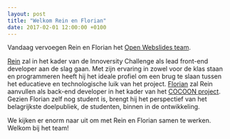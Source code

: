 ```yaml
---
layout: post
title: "Welkom Rein en Florian"
date: 2017-02-01 12:00:00 +0100
---
```

Vandaag vervoegen Rein en Florian het [Open Webslides team](http://openwebslides.ugent.be/en/team). 

[Rein](https://www.linkedin.com/in/rein-van-imschoot-458935ba/) zal in het kader van de Innoversity Challenge als lead front-end developer aan de slag gaan. Met zijn ervaring in zowel voor de klas staan en programmeren heeft hij het ideale profiel om een brug te slaan tussen het educatieve en technologische luik van het project.
[Florian](https://florian.dejonckhee.re/#/) zal Rein aanvullen als back-end developer in het kader van het [COCOON project](http://cocoonproject.ugent.be/). Gezien Florian zelf nog student is, brengt hij het perspectief van het belagrijkste doelpubliek, de studenten, binnen in de ontwikkeling.

We kijken er enorm naar uit om met Rein en Florian samen te werken. Welkom bij het team!